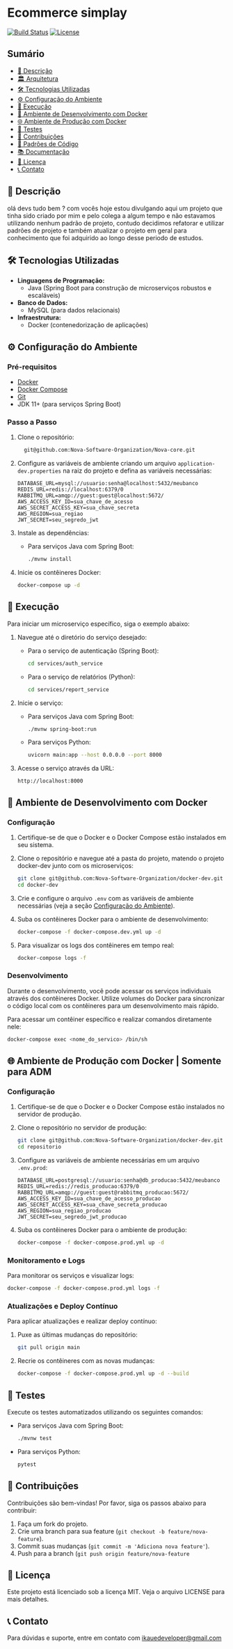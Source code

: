 # Ecommerce simplay

[![Build Status](https://img.shields.io/badge/build-passing-brightgreen)](https://github.com/usuario/repositorio/actions)
[![License](https://img.shields.io/badge/license-MIT-blue)](LICENSE)

## Sumário

- [📄 Descrição](##descrição)
- [🏛️ Arquitetura](##arquitetura)
- [🛠️ Tecnologias Utilizadas](#tecnologias-utilizadas)
- [⚙️ Configuração do Ambiente](#configuração-do-ambiente)
- [🚀 Execução](#execução)
- [🐳 Ambiente de Desenvolvimento com Docker](#ambiente-de-desenvolvimento-com-docker)
- [🌐 Ambiente de Produção com Docker](##ambiente-de-produção-com-docker)
- [🧪 Testes](#testes)
- [🤝 Contribuições](#contribuições)
- [📏 Padrões de Código](#padrões-de-código)
- [📚 Documentação](##documentação)
- [📜 Licença](##licença)
- [📞 Contato](##contato)

## 📄 Descrição
olá devs tudo bem ? com vocês hoje estou divulgando aqui um projeto que tinha sido criado por mim e pelo colega a algum tempo e não estavamos utilizando nenhum padrão de projeto, contudo decidimos refatorar e utilizar padrões de projeto e também atualizar o projeto em geral para conhecimento que foi adquirido ao longo desse periodo de estudos.


## 🛠️ Tecnologias Utilizadas

- **Linguagens de Programação:**
  - Java (Spring Boot para construção de microserviços robustos e escaláveis)
- **Banco de Dados:**
  - MySQL (para dados relacionais)
- **Infraestrutura:**
  - Docker (contenedorização de aplicações)

## ⚙️ Configuração do Ambiente

### Pré-requisitos

- [Docker](https://www.docker.com/get-started)
- [Docker Compose](https://docs.docker.com/compose/install/)
- [Git](https://git-scm.com/)
- JDK 11+ (para serviços Spring Boot)

### Passo a Passo

1. Clone o repositório:
    ```bash
      git@github.com:Nova-Software-Organization/Nova-core.git
    ```

2. Configure as variáveis de ambiente criando um arquivo `application-dev.properties` na raiz do projeto e defina as variáveis necessárias:
    ```env
    DATABASE_URL=mysql://usuario:senha@localhost:5432/meubanco
    REDIS_URL=redis://localhost:6379/0
    RABBITMQ_URL=amqp://guest:guest@localhost:5672/
    AWS_ACCESS_KEY_ID=sua_chave_de_acesso
    AWS_SECRET_ACCESS_KEY=sua_chave_secreta
    AWS_REGION=sua_regiao
    JWT_SECRET=seu_segredo_jwt
    ```

3. Instale as dependências:

    - Para serviços Java com Spring Boot:
      ```bash
      ./mvnw install
      ```

4. Inicie os contêineres Docker:
    ```bash
    docker-compose up -d
    ```

## 🚀 Execução

Para iniciar um microserviço específico, siga o exemplo abaixo:

1. Navegue até o diretório do serviço desejado:
    - Para o serviço de autenticação (Spring Boot):
      ```bash
      cd services/auth_service
      ```

    - Para o serviço de relatórios (Python):
      ```bash
      cd services/report_service
      ```

2. Inicie o serviço:
    - Para serviços Java com Spring Boot:
      ```bash
      ./mvnw spring-boot:run
      ```

    - Para serviços Python:
      ```bash
      uvicorn main:app --host 0.0.0.0 --port 8000
      ```

3. Acesse o serviço através da URL:
    ```
    http://localhost:8000
    ```

## 🐳 Ambiente de Desenvolvimento com Docker

### Configuração

1. Certifique-se de que o Docker e o Docker Compose estão instalados em seu sistema.

2. Clone o repositório e navegue até a pasta do projeto, matendo o projeto docker-dev junto com os microserviços:
    ```bash
    git clone git@github.com:Nova-Software-Organization/docker-dev.git
    cd docker-dev
    ```

3. Crie e configure o arquivo `.env` com as variáveis de ambiente necessárias (veja a seção [Configuração do Ambiente](##configuração-do-ambiente)).

4. Suba os contêineres Docker para o ambiente de desenvolvimento:
    ```bash
    docker-compose -f docker-compose.dev.yml up -d
    ```

5. Para visualizar os logs dos contêineres em tempo real:
    ```bash
    docker-compose logs -f
    ```

### Desenvolvimento

Durante o desenvolvimento, você pode acessar os serviços individuais através dos contêineres Docker. Utilize volumes do Docker para sincronizar o código local com os contêineres para um desenvolvimento mais rápido.

Para acessar um contêiner específico e realizar comandos diretamente nele:
```bash
docker-compose exec <nome_do_servico> /bin/sh
```

## 🌐 Ambiente de Produção com Docker | Somente para ADM

### Configuração

1. Certifique-se de que o Docker e o Docker Compose estão instalados no servidor de produção.

2. Clone o repositório no servidor de produção:
    ```bash
    git clone git@github.com:Nova-Software-Organization/docker-dev.git
    cd repositorio
    ```

3. Configure as variáveis de ambiente necessárias em um arquivo `.env.prod`:
    ```env
    DATABASE_URL=postgresql://usuario:senha@db_producao:5432/meubanco
    REDIS_URL=redis://redis_producao:6379/0
    RABBITMQ_URL=amqp://guest:guest@rabbitmq_producao:5672/
    AWS_ACCESS_KEY_ID=sua_chave_de_acesso_producao
    AWS_SECRET_ACCESS_KEY=sua_chave_secreta_producao
    AWS_REGION=sua_regiao_producao
    JWT_SECRET=seu_segredo_jwt_producao
    ```

4. Suba os contêineres Docker para o ambiente de produção:
    ```bash
    docker-compose -f docker-compose.prod.yml up -d
    ```

### Monitoramento e Logs

Para monitorar os serviços e visualizar logs:
```bash
docker-compose -f docker-compose.prod.yml logs -f
```

### Atualizações e Deploy Contínuo

Para aplicar atualizações e realizar deploy contínuo:
1. Puxe as últimas mudanças do repositório:
    ```bash
    git pull origin main
    ```

2. Recrie os contêineres com as novas mudanças:
    ```bash
    docker-compose -f docker-compose.prod.yml up -d --build
    ```

## 🧪 Testes

Execute os testes automatizados utilizando os seguintes comandos:

- Para serviços Java com Spring Boot:
  ```bash
  ./mvnw test
  ```

- Para serviços Python:
  ```bash
  pytest
  ```

## 🤝 Contribuições

Contribuições são bem-vindas! Por favor, siga os passos abaixo para contribuir:

1. Faça um fork do projeto.
2. Crie uma branch para sua feature (`git checkout -b feature/nova-feature`).
3. Commit suas mudanças (`git commit -m 'Adiciona nova feature'`).
4. Push para a branch (`git push origin feature/nova-feature`

## 📜 Licença
Este projeto está licenciado sob a licença MIT. Veja o arquivo LICENSE para mais detalhes.

## 📞 Contato
Para dúvidas e suporte, entre em contato com ikauedeveloper@gmail.com
